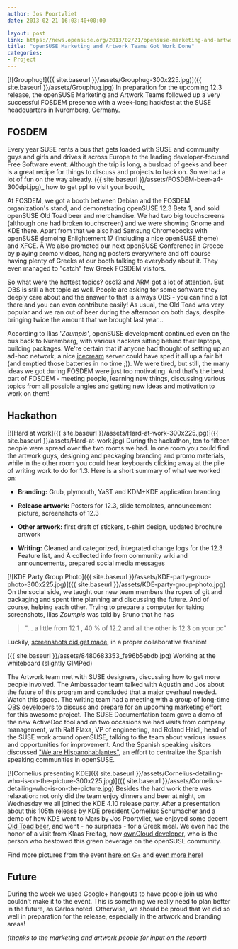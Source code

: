 ```yaml
---
author: Jos Poortvliet
date: 2013-02-21 16:03:40+00:00

layout: post
link: https://news.opensuse.org/2013/02/21/opensuse-marketing-and-artwork-teams-got-work-done/
title: "openSUSE Marketing and Artwork Teams Got Work Done"
categories:
- Project
---
```

[![Grouphug!]({{ site.baseurl }}/assets/Grouphug-300x225.jpg)]({{ site.baseurl }}/assets/Grouphug.jpg)
In preparation for the upcoming 12.3 release, the openSUSE Marketing and Artwork Teams followed up a very successful FOSDEM presence with a week-long hackfest at the SUSE headquarters in Nuremberg, Germany.<!-- more -->


## FOSDEM


Every year SUSE rents a bus that gets loaded with SUSE and community guys and girls and drives it across Europe to the leading developer-focused Free Software event. Although the trip is long, a busload of geeks and beer is a great recipe for things to discuss and projects to hack on. So we had a lot of fun on the way already.
({{ site.baseurl }}/assets/FOSDEM-beer-a4-300dpi.jpg)_ how to get ppl to visit your booth_

At FOSDEM, we got a booth between Debian and the FOSDEM organization's stand, and demonstrating openSUSE 12.3 Beta 1, and sold openSUSE Old Toad beer and merchandise. We had two big touchscreens (although one had broken touchscreen) and we were showing Gnome and KDE there. Apart from that we also had Samsung Chromebooks with openSUSE demoing Enlightement 17 (including a nice openSUSE theme) and XFCE. Â We also promoted our next openSUSE Conference in Greece by playing promo videos, hanging posters everywhere and off course having plenty of Greeks at our booth talking to everybody about it. They even managed to "catch" few Greek FOSDEM visitors.

So what were the hottest topics? osc13 and ARM got a lot of attention. But OBS is still a hot topic as well. People are asking for some software they deeply care about and the answer to that is always OBS - you can find a lot there and you can even contribute easily! As usual, the Old Toad was very popular and we ran out of beer during the afternoon on both days, despite bringing twice the amount that we brought last year...

According to Ilias '_Zoumpis'_, openSUSE development continued even on the bus back to Nuremberg, with various hackers sitting behind their laptops, building packages. We're certain that if anyone had thought of setting up an ad-hoc network, a nice [icecream](https://en.opensuse.org/Icecream) server could have sped it all up a fair bit (and emptied those batteries in no time ;)). We were tired, but still, the many ideas we got during FOSDEM were just too motivating. And that's the best part of FOSDEM - meeting people, learning new things, discussing various topics from all possible angles and getting new ideas and motivation to work on them!



## Hackathon



[![Hard at work]({{ site.baseurl }}/assets/Hard-at-work-300x225.jpg)]({{ site.baseurl }}/assets/Hard-at-work.jpg)
During the hackathon, ten to fifteen people were spread over the two rooms we had. In one room you could find the artwork guys, designing and packaging branding and promo materials, while in the other room you could hear keyboards clicking away at the pile of writing work to do for 1.3. Here is a short summary of what we worked on:



	
  * **Branding:** Grub, plymouth, YaST and KDM+KDE application branding

	
  * **Release artwork:** Posters for 12.3, slide templates, announcement picture, screenshots of 12.3

	
  * **Other artwork:** first draft of stickers, t-shirt design, updated brochure artwork

	
  * **Writing:** Cleaned and categorized, integrated change logs for the 12.3 Feature list, and Â collected info from community wiki and announcements, prepared social media messages


[![KDE Party Group Photo]({{ site.baseurl }}/assets/KDE-party-group-photo-300x225.jpg)]({{ site.baseurl }}/assets/KDE-party-group-photo.jpg)
On the social side, we taught our new team members the ropes of git and packaging and spent time planning and discussing the future. And of course, helping each other. Trying to prepare a computer for taking screenshots, Ilias _Zoumpis_ was told by Bruno that he has


<blockquote>"... a little from 12.1 , 40 % of 12.2 and all the other is 12.3 on your pc"</blockquote>


Luckily, [screenshots did get made](https://en.opensuse.org/Screenshots_12.3), in a proper collaborative fashion!

({{ site.baseurl }}/assets/8480683353_fe96b5ebdb.jpg) Working at the whiteboard (slightly GIMPed)

The Artwork team met with SUSE designers, discussing how to get more people involved. The Ambassador team talked with Agustin and Jos about the future of this program and concluded that a major overhaul needed. Watch this space. The writing team had a meeting with a group of long-time [OBS developers](http://openbuildservice.org/team/) to discuss and prepare for an upcoming marketing effort for this awesome project. The SUSE Documentation team gave a demo of the new ActiveDoc tool and on two occasions we had visits from company management, with Ralf Flaxa, VP of engineering, and Roland Haidl, head of the SUSE work around openSUSE, talking to the team about various issues and opportunities for improvement. And the Spanish speaking visitors discussed ["We are Hispanohablantes"](https://en.opensuse.org/openSUSE:We_are_Hispanohablantes), an effort to centralize the Spanish speaking communities in openSUSE.

[![Cornelius presenting KDE]({{ site.baseurl }}/assets/Cornelius-detailing-who-is-on-the-picture-300x225.jpg)]({{ site.baseurl }}/assets/Cornelius-detailing-who-is-on-the-picture.jpg)
Besides the hard work there was relaxation: not only did the team enjoy dinners and beer at night, on Wednesday we all joined the KDE 4.10 release party. After a presentation about this 105th release by KDE president Cornelius Schumacher and a demo of how KDE went to Mars by Jos Poortvliet, we enjoyed some decent [Old Toad beer](https://en.opensuse.org/openSUSE:Beer), and went - no surprises - for a Greek meal. We even had the honor of a visit from Klaas Freitag, now [ownCloud developer](https://owncloud.com/), who is the person who bestowed this green beverage on the openSUSE community.

Find more pictures from the event [here on G+](https://plus.google.com/photos/104738679296987729958/albums/5841064743512726225) and [even more here](https://plus.google.com/u/0/photos/109140068131989370067/albums/5842261992686403041)!


## Future


During the week we used Google+ hangouts to have people join us who couldn't make it to the event. This is something we really need to plan better in the future, as Carlos noted. Otherwise, we should be proud that we did so well in preparation for the release, especially in the artwork and branding areas!

_(thanks to the marketing and artwork people for input on the report)_		
